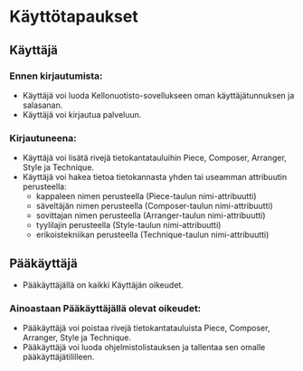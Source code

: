 # Käyttötapaukset

## Käyttäjä

### Ennen kirjautumista:

- Käyttäjä voi luoda Kellonuotisto-sovellukseen oman käyttäjätunnuksen ja salasanan.
- Käyttäjä voi kirjautua palveluun.

### Kirjautuneena:

- Käyttäjä voi lisätä rivejä tietokantatauluihin Piece, Composer, Arranger, Style ja Technique.
- Käyttäjä voi hakea tietoa tietokannasta yhden tai useamman attribuutin perusteella:
  * kappaleen nimen perusteella (Piece-taulun nimi-attribuutti)
  * säveltäjän nimen perusteella (Composer-taulun nimi-attribuutti)
  * sovittajan nimen perusteella (Arranger-taulun nimi-attribuutti)
  * tyylilajin perusteella (Style-taulun nimi-attribuutti)
  * erikoistekniikan perusteella (Technique-taulun nimi-attribuutti)

## Pääkäyttäjä

- Pääkäyttäjällä on kaikki Käyttäjän oikeudet.

### Ainoastaan Pääkäyttäjällä olevat oikeudet:

- Pääkäyttäjä voi poistaa rivejä tietokantatauluista Piece, Composer, Arranger, Style ja Technique.
- Pääkäyttäjä voi luoda ohjelmistolistauksen ja tallentaa sen omalle pääkäyttäjätililleen.

